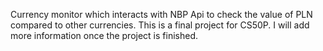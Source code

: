 Currency monitor which interacts with NBP Api to check the value of PLN compared to other currencies.
This is a final project for CS50P. I will add more information once the project is finished.
